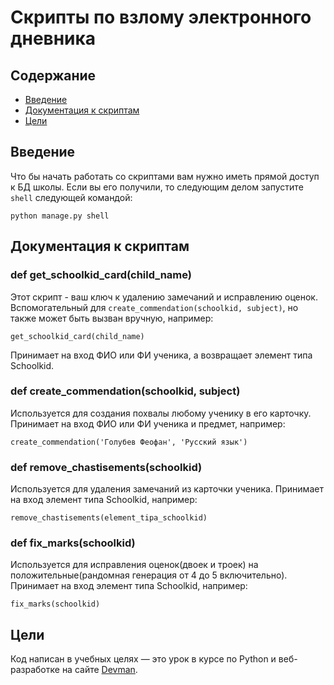 # Скрипты по взлому электронного дневника

## Содержание

- [Введение](#введение)
- [Документация к скриптам](#документация-к-скриптам)
- [Цели](#цели)

## Введение

Что бы начать работать со скриптами вам нужно иметь прямой доступ к БД школы. Если вы его получили, то следующим делом запустите `shell` следующей командой:

```python manage.py shell```

## Документация к скриптам

### def get_schoolkid_card(child_name)

Этот скрипт - ваш ключ к удалению замечаний и исправлению оценок. Вспомогательный для `create_commendation(schoolkid, subject)`, но также может быть вызван вручную, например:

```get_schoolkid_card(child_name)```

Принимает на вход ФИО или ФИ ученика, а возвращает элемент типа Schoolkid.

### def create_commendation(schoolkid, subject)

Используется для создания похвалы любому ученику в его карточку. Принимает на вход ФИО или ФИ ученика и предмет, например:

```create_commendation('Голубев Феофан', 'Русский язык')```

### def remove_chastisements(schoolkid)

Используется для удаления замечаний из карточки ученика. Принимает на вход элемент типа Schoolkid, например:

```remove_chastisements(element_tipa_schoolkid)```

### def fix_marks(schoolkid)

Используется для исправления оценок(двоек и троек) на положительные(рандомная генерация от 4 до 5 включительно). Принимает на вход элемент типа Schoolkid, например:

```fix_marks(schoolkid)```

## Цели 

Код написан в учебных целях — это урок в курсе по Python и веб-разработке на сайте [Devman](https://dvmn.org).